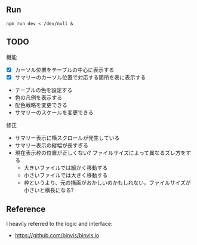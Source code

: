 ## Run

```
npm run dev < /dev/null &
```

## TODO

機能

- [x] カーソル位置をテーブルの中心に表示する
- [x] サマリーのカーソル位置で対応する箇所を表に表示する
- テーブルの色を設定する
- 色の凡例を表示する
- 配色戦略を変更できる
- サマリーのスケールを変更できる

修正

- サマリー表示に横スクロールが発生している
- サマリー表示の縦幅が長すぎる
- 現在表示枠の位置が正しくない? ファイルサイズによって異なるズレ方をする
  - 大きいファイルでは細かく移動する
  - 小さいファイルでは大きく移動する
  - 枠というより、元の描画がおかしいのかもしれない。ファイルサイズが小さいと横長になる?

## Reference

I heavily referred to the logic and interface:

- https://github.com/binvis/binvis.io
